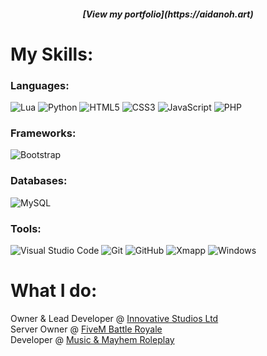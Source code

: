 <h5 align="center">[View my portfolio](https://aidanoh.art)</h5>

# My Skills:
### Languages:
![Lua](https://img.shields.io/badge/Lua-2C2D72?style=for-the-badge&logo=lua&logoColor=white)
![Python](https://img.shields.io/badge/Python-3776AB?style=for-the-badge&logo=python&logoColor=white)
![HTML5](https://img.shields.io/badge/html5-%23E34F26.svg?style=for-the-badge&logo=html5&logoColor=white)
![CSS3](https://img.shields.io/badge/css3-%231572B6.svg?style=for-the-badge&logo=css3&logoColor=white)
![JavaScript](https://img.shields.io/badge/javascript%20-%23323330.svg?&style=for-the-badge&logo=javascript&logoColor=%23F7DF1E)
![PHP](https://img.shields.io/badge/php%20-1A2C34?&style=for-the-badge&logo=php)

### Frameworks:
![Bootstrap](https://img.shields.io/badge/bootstrap%20-%23563D7C.svg?&style=for-the-badge&logo=bootstrap&logoColor=white)

### Databases:
![MySQL](https://img.shields.io/badge/MySQL-00000F?style=for-the-badge&logo=mysql&logoColor=white)

### Tools:
![Visual Studio Code](https://img.shields.io/badge/Visual%20Studio%20Code-0078d7.svg?style=for-the-badge&logo=visual-studio-code&logoColor=white)
![Git](https://img.shields.io/badge/git-%23F05033.svg?style=for-the-badge&logo=git&logoColor=white)
![GitHub](https://img.shields.io/badge/github-%23121011.svg?style=for-the-badge&logo=github&logoColor=white)
![Xmapp](https://img.shields.io/badge/Xampp-F37623?style=for-the-badge&logo=xampp&logoColor=white)
![Windows](https://img.shields.io/badge/Windows-0078D6?style=for-the-badge&logo=windows&logoColor=white)

# What I do:
Owner & Lead Developer @ [Innovative Studios Ltd](https://github.com/Innovative-Studios)
<br>
Server Owner @ [FiveM Battle Royale](https://github.com/FiveM-Battle-Royale)
<br>
Developer @ [Music & Mayhem Roleplay](https://discord.gg/mnmrp) 
